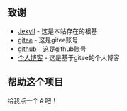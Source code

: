 ## 致谢

* [Jekyll](https://github.com/jekyll/jekyll) - 这是本站存在的根基
* [gitee](https://gitee.com/xuxeu) - 这是gitee账号
* [github](https://github.com/xuxeu) - 这是github账号
* [个人博客](https://xuxeu.gitee.io/) - 这是基于gitee的个人博客



## 帮助这个项目

给我点一个☆吧！
